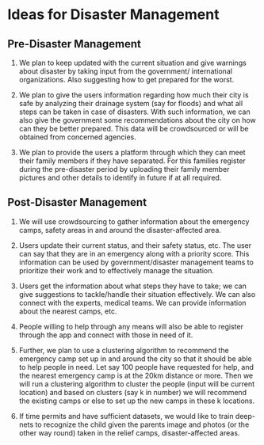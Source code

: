 # Ideas for Disaster Management

## Pre-Disaster Management

1. We plan to keep updated with the current situation and give warnings about disaster by taking input from the government/ international organizations. Also suggesting how to get prepared for the worst.

2. We plan to give the users information regarding how much their city is safe by analyzing their drainage system (say for floods) and what all steps can be taken in case of disasters. With such information, we can also give the government some recommendations about the city on how can they be better prepared. This data will be crowdsourced or will be obtained from concerned agencies.

3. We plan to provide the users a platform through which they can meet their family members if they have separated. For this families register during the pre-disaster period by uploading their family member pictures and other details to identify in future if at all required.

## Post-Disaster Management

1. We will use crowdsourcing to gather information about the emergency camps, safety areas in and around the disaster-affected area.

2. Users update their current status, and their safety status, etc. The user can say that they are in an emergency along with a priority score. This information can be used by government/disaster management teams to prioritize their work and to effectively manage the situation.

3. Users get the information about what steps they have to take; we can give suggestions to tackle/handle their situation effectively. We can also connect with the experts, medical teams. We can provide information about the nearest camps, etc.

4. People willing to help through any means will also be able to register through the app and connect with those in need of it.

5. Further, we plan to use a clustering algorithm to recommend the emergency camp set up in and around the city so that it should be able to help people in need. Let say 100 people have requested for help, and the nearest emergency camp is at the 20km distance or more. Then we will run a clustering algorithm to cluster the people (input will be current location) and based on clusters (say k in number) we will recommend the existing camps or else to set up the new camps in these k locations.

6. If time permits and have sufficient datasets, we would like to train deep-nets to recognize the child given the parents image and photos (or the other way round) taken in the relief camps, disaster-affected areas.
